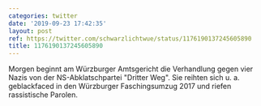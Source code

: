 ```yaml
---
categories: twitter
date: '2019-09-23 17:42:35'
layout: post
ref: https://twitter.com/schwarzlichtwue/status/1176190137245605890
title: 1176190137245605890
---
```

Morgen beginnt am Würzburger Amtsgericht die Verhandlung gegen vier Nazis von der NS-Abklatschpartei "Dritter Weg". Sie reihten sich u. a. geblackfaced in den Würzburger Faschingsumzug 2017 und riefen rassistische Parolen. 



 